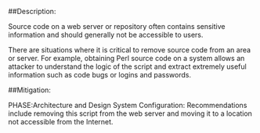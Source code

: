 ##Description:

Source code on a web server or repository often contains sensitive information and should generally not be accessible to users.

There are situations where it is critical to remove source code from an area or server. For example, obtaining Perl source code on a system allows an attacker to understand the logic of the script and extract extremely useful information such as code bugs or logins and passwords.

##Mitigation:


PHASE:Architecture and Design System Configuration:
Recommendations include removing this script from the web server and moving it to a location not accessible from the Internet.

